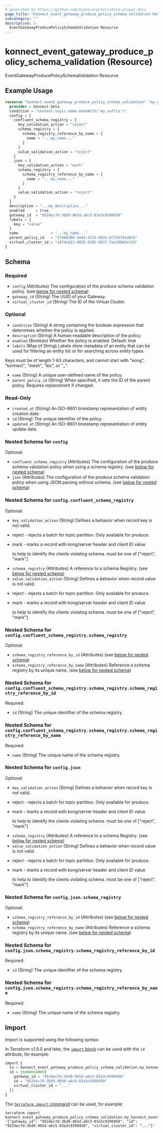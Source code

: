 ```yaml
---
# generated by https://github.com/hashicorp/terraform-plugin-docs
page_title: "konnect_event_gateway_produce_policy_schema_validation Resource - terraform-provider-konnect-beta"
subcategory: ""
description: |-
  EventGatewayProducePolicySchemaValidation Resource
---
```


# konnect_event_gateway_produce_policy_schema_validation (Resource)

EventGatewayProducePolicySchemaValidation Resource

## Example Usage

```terraform
resource "konnect_event_gateway_produce_policy_schema_validation" "my_eventgatewayproducepolicyschemavalidation" {
  provider = konnect-beta
  condition = "context.topic.name.endsWith('my_suffix')"
  config = {
    confluent_schema_registry = {
      key_validation_action = "reject"
      schema_registry = {
        schema_registry_reference_by_name = {
          name = "...my_name..."
        }
      }
      value_validation_action = "reject"
    }
    json = {
      key_validation_action = "mark"
      schema_registry = {
        schema_registry_reference_by_name = {
          name = "...my_name..."
        }
      }
      value_validation_action = "reject"
    }
  }
  description = "...my_description..."
  enabled     = true
  gateway_id  = "9524ec7d-36d9-465d-a8c5-83a3c9390458"
  labels = {
    key = "value"
  }
  name               = "...my_name..."
  parent_policy_id   = "3fd88180-5e64-4151-9b2e-6733e74cddc6"
  virtual_cluster_id = "a3f4c612-4025-4392-861f-faa39b63e12d"
}
```

<!-- schema generated by tfplugindocs -->
## Schema

### Required

- `config` (Attributes) The configuration of the produce schema validation policy. (see [below for nested schema](#nestedatt--config))
- `gateway_id` (String) The UUID of your Gateway.
- `virtual_cluster_id` (String) The ID of the Virtual Cluster.

### Optional

- `condition` (String) A string containing the boolean expression that determines whether the policy is applied.
- `description` (String) A human-readable description of the policy.
- `enabled` (Boolean) Whether the policy is enabled. Default: true
- `labels` (Map of String) Labels store metadata of an entity that can be used for filtering an entity list or for searching across entity types. 

Keys must be of length 1-63 characters, and cannot start with "kong", "konnect", "mesh", "kic", or "_".
- `name` (String) A unique user-defined name of the policy.
- `parent_policy_id` (String) When specified, it sets the ID of the parent policy. Requires replacement if changed.

### Read-Only

- `created_at` (String) An ISO-8601 timestamp representation of entity creation date.
- `id` (String) The unique identifier of the policy.
- `updated_at` (String) An ISO-8601 timestamp representation of entity update date.

<a id="nestedatt--config"></a>
### Nested Schema for `config`

Optional:

- `confluent_schema_registry` (Attributes) The configuration of the produce schema validation policy when using a schema registry. (see [below for nested schema](#nestedatt--config--confluent_schema_registry))
- `json` (Attributes) The configuration of the produce schema validation policy when using JSON parsing without schema. (see [below for nested schema](#nestedatt--config--json))

<a id="nestedatt--config--confluent_schema_registry"></a>
### Nested Schema for `config.confluent_schema_registry`

Optional:

- `key_validation_action` (String) Defines a behavior when record key is not valid.
* reject - rejects a batch for topic partition. Only available for produce.
* mark - marks a record with kong/server header and client ID value

  to help to identify the clients violating schema.
must be one of ["reject", "mark"]
- `schema_registry` (Attributes) A reference to a schema Registry. (see [below for nested schema](#nestedatt--config--confluent_schema_registry--schema_registry))
- `value_validation_action` (String) Defines a behavior when record value is not valid.
* reject - rejects a batch for topic partition. Only available for produce.
* mark - marks a record with kong/server header and client ID value

  to help to identify the clients violating schema.
must be one of ["reject", "mark"]

<a id="nestedatt--config--confluent_schema_registry--schema_registry"></a>
### Nested Schema for `config.confluent_schema_registry.schema_registry`

Optional:

- `schema_registry_reference_by_id` (Attributes) (see [below for nested schema](#nestedatt--config--confluent_schema_registry--schema_registry--schema_registry_reference_by_id))
- `schema_registry_reference_by_name` (Attributes) Reference a schema registry by its unique name. (see [below for nested schema](#nestedatt--config--confluent_schema_registry--schema_registry--schema_registry_reference_by_name))

<a id="nestedatt--config--confluent_schema_registry--schema_registry--schema_registry_reference_by_id"></a>
### Nested Schema for `config.confluent_schema_registry.schema_registry.schema_registry_reference_by_id`

Required:

- `id` (String) The unique identifier of the schema registry.


<a id="nestedatt--config--confluent_schema_registry--schema_registry--schema_registry_reference_by_name"></a>
### Nested Schema for `config.confluent_schema_registry.schema_registry.schema_registry_reference_by_name`

Required:

- `name` (String) The unique name of the schema registry.




<a id="nestedatt--config--json"></a>
### Nested Schema for `config.json`

Optional:

- `key_validation_action` (String) Defines a behavior when record key is not valid.
* reject - rejects a batch for topic partition. Only available for produce.
* mark - marks a record with kong/server header and client ID value

  to help to identify the clients violating schema.
must be one of ["reject", "mark"]
- `schema_registry` (Attributes) A reference to a schema Registry. (see [below for nested schema](#nestedatt--config--json--schema_registry))
- `value_validation_action` (String) Defines a behavior when record value is not valid.
* reject - rejects a batch for topic partition. Only available for produce.
* mark - marks a record with kong/server header and client ID value

  to help to identify the clients violating schema.
must be one of ["reject", "mark"]

<a id="nestedatt--config--json--schema_registry"></a>
### Nested Schema for `config.json.schema_registry`

Optional:

- `schema_registry_reference_by_id` (Attributes) (see [below for nested schema](#nestedatt--config--json--schema_registry--schema_registry_reference_by_id))
- `schema_registry_reference_by_name` (Attributes) Reference a schema registry by its unique name. (see [below for nested schema](#nestedatt--config--json--schema_registry--schema_registry_reference_by_name))

<a id="nestedatt--config--json--schema_registry--schema_registry_reference_by_id"></a>
### Nested Schema for `config.json.schema_registry.schema_registry_reference_by_id`

Required:

- `id` (String) The unique identifier of the schema registry.


<a id="nestedatt--config--json--schema_registry--schema_registry_reference_by_name"></a>
### Nested Schema for `config.json.schema_registry.schema_registry_reference_by_name`

Required:

- `name` (String) The unique name of the schema registry.

## Import

Import is supported using the following syntax:

In Terraform v1.5.0 and later, the [`import` block](https://developer.hashicorp.com/terraform/language/import) can be used with the `id` attribute, for example:

```terraform
import {
  to = konnect_event_gateway_produce_policy_schema_validation.my_konnect_event_gateway_produce_policy_schema_validation
  id = jsonencode({
    gateway_id = "9524ec7d-36d9-465d-a8c5-83a3c9390458"
    id = "9524ec7d-36d9-465d-a8c5-83a3c9390458"
    virtual_cluster_id = "..."
  })
}
```

The [`terraform import` command](https://developer.hashicorp.com/terraform/cli/commands/import) can be used, for example:

```shell
terraform import konnect_event_gateway_produce_policy_schema_validation.my_konnect_event_gateway_produce_policy_schema_validation '{"gateway_id": "9524ec7d-36d9-465d-a8c5-83a3c9390458", "id": "9524ec7d-36d9-465d-a8c5-83a3c9390458", "virtual_cluster_id": "..."}'
```
